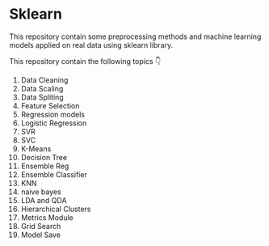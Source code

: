 # Sklearn
This repository contain some preprocessing methods and machine learning models applied on real data using sklearn library.

This repository contain the following topics 👇

1. Data Cleaning
2. Data Scaling
3. Data Spliting
4. Feature Selection
5. Regression models
6. Logistic Regression
7. SVR
8. SVC
9. K-Means
10. Decision Tree
11. Ensemble Reg
12. Ensemble Classifier
13. KNN
14. naive bayes
15. LDA and QDA
16. Hierarchical Clusters
17. Metrics Module
18. Grid Search
19. Model Save
